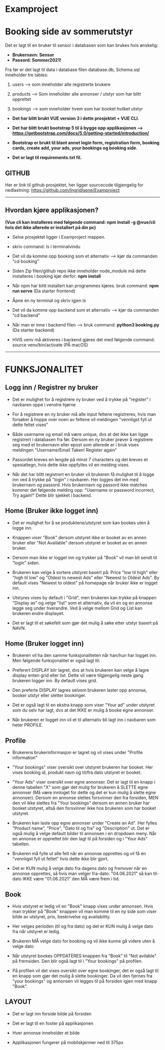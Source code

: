 # Examproject
# Booking side av sommerutstyr

Det er lagt til en bruker til sensor i databasen som kan brukes hvis ønskelig:
- **Brukernavn: Sensor**
- **Passord: Sommer2021!**

Fra før er det lagt til data i database filen database.db,  Schema.sql inneholder tre tables:
1. users --> som inneholder alle registrerte brukere

2. products --> Som inneholder alle annonser / utstyr som har blitt opprettet 

3. bookings  -->  som inneholder hvem som har booket hvilket utstyr

- **Det har blitt brukt VUE version 3 i dette prosjektet + VUE CLI.**

- **Det har blitt brukt bootstrap 5 til å bygge opp applikasjonen --> https://getbootstrap.com/docs/5.0/getting-started/introduction/**

- **Bootstrap er brukt til blant annet login form, registration form, booking cards, create add, your ads, your bookings og booking side.**  

- **Det er lagt til requirements.txt fil.**



## GITHUB
Her er link til github prosjektet, her ligger sourcecode tilgjengelig for nedlastning: https://github.com/IngridIsene/Examproject


________________________________________________________________________________________________________________________________________

## Hvordan kjøre applikasjonen? 
**(Vue cli kan installeres med følgende command: npm install -g @vue/cli hvis det ikke allerede er installert på din pc)**

- Selve prosjektet ligger i Examproject mappen.

- skriv command: ls i terminalvindu 

- Det vil da komme opp booking som et alternativ --> kjør da commanden "cd booking"

- Siden Zip filen/github repo ikke inneholder node_module må dette installeres i booking kjør derfor: **npm install**

- Når npm har blitt installert kan programmes kjøres. bruk command: **npm run serve** (Da starter frontend) 

- Åpne en ny terminal og skriv igjen ls 

- Det vil da komme opp backend som et alternativ --> kjør da commanden "cd backend" 

- Når man er inne i backend filen --> bruk command: **python3 booking.py** (Da starter backend)

- HVIS venv må aktiveres i backend gjøres det med følgende command: source venv/bin/activate (PÅ macOS)
________________________________________________________________________________________________________________________________________

# FUNKSJONALITET 

## Logg inn / Registrer ny bruker

- Det er mulighet for å registrere ny bruker ved å trykke på "register" i navbaren oppe i venstre hjørne 

- For å registrere en ny bruker må alle input feltene registreres, hvis man forsøker å hoppe over noen av feltene vil meldingen "vennligst fyll ut dette feltet vises"

- Både username og email må være unique, dvs at det ikke kan ligge registrert i databasen fra før. Dersom en ny bruker prøver å registrere seg med et brukernavn eller epost som allerede er i bruk vises meldingen "Username/Email Taken! Register again" 

-  Passordet kreves en lengde på minst 7 characters og det kreves et spesialtegn, hvis dette ikke oppfylles vil en melding vises. 

- Når det har blitt registrert en bruker vil brukeren få mulighet til å logge inn ved å trykke på "login" i navbaren. Her logges det inn med brukernavn og passord. Hvis brukernavn og passord ikke matches kommer det følgende melding opp: "Username or password incorrect, Try again!" Dette blir sjekket i backend. 


## Home (Bruker ikke logget inn) 

- Det er mulighet for å se produktene/utstyret som kan bookes uten å logge inn. 

- Knappen viser "Book" dersom utstyret ikke er booket av en annen bruker eller "Not Available" dersom utstyret er booket av en annen bruker.

- Dersom man ikke er logget inn og trykker på "Book" vil man bli sendt til "login" siden.

- Brukeren kan velge å sortere utstyret basert på: Price "low til high" eller "high til low" og "Oldest to newest Ads" eller "Newest to Oldest Ads". By default vises "Newest to oldest" på homepage når bruker ikke er logget inn. 

- Utstyres vises by default i "Grid", men brukeren kan trykke på knappen "Display as" og velge "list" som et alternativ, da vil en og en annonse legge seg under hverandre. Ved å velge mellom Grid og List kan brukeren endre displayet. 

- Det er lagt til et søkefelt som gjør det mulig å søke etter utstyr basert på NAVN. 


## Home (Bruker logget inn) 

- Brukeren vil ha den samme funksjonaliteten når han/hun har logget inn. Men følgende funksjonalitet er også lagt til: 

- Preferert DISPLAY blir lagret, dvs at hvis brukeren kan velge å lagre display enten grid eller list. Dette vil være tilgjengelig neste gang brukeren logger inn. By default vises grid.

- Den preferte DISPLAY lagres selvom brukeren laster opp annonse, booker utstyr eller sletter bookinger.

- Det er også lagt til en ekstra knapp som viser "Your ad" under utstyret som du selv har lagt, dvs at det IKKE er mulig å booke egne annonser. 

- Når brukeren er logget inn vil et til alternativ bli lagt inn i navbaren som heter PROFILE. 

## Profile 

- Brukerens brukerinformasjon er lagret og vil vises under "Profile information"

- "Your bookings" viser oversikt over utstyret brukeren har booket. Her vises booking id, produkt navn og til/fra dato utstyret er booket. 

- "Your Ads" viser oversikt over egne annonser. Det er lagt til en knapp i denne tabellen "X" som gjør det mulig for brukeren å SLETTE egne annonser (Må være innloget for dette og det er kun mulig å slette egne annonser). Dersom en annonse slettes forsvinner den fra forsiden, MEN den vil ikke slettes fra "Your bookings" dersom en annen bruker har booket utstyret, altså den forsvinner ikke hos brukeren som har booket utstyret.

- Brukeren kan laste opp egne annonser under "Create an Ad". Her fylles "Product name", "Price", "Dato til og fra" og "Description" ut. Det er også mulig å velge default bilder til annonsen i en dropdown meny. Når en annonse er opprettet blir den lagt til på forsiden og i "Your Ads" tabellen.

- Brukeren må fylle ut alle felt når en annonse opprettes og vil få en "vennligst fyll ut feltet" hvis dette ikke blir gjort.

- Det er KUN mulig å velge dato fra dagens dato og fremover når en annonse opprettes, så hvis man velger fra-dato: "04.06.2021" så kan til-dato IKKE være "01.06.2021" den MÅ være frem i tid. 

##  Book 
- Hvis utstyret er ledig vil en "Book" knapp vises under annonsen. Hvis man trykker på "Book" knappen vil man komme til en ny side som viser bilde av utstyret, pris, beskrivelse og availability.

- Her velges perioden (til og fra dato) og det er KUN mulig å velge dato fra når utstyret er ledig. 

- Brukeren MÅ velge dato for booking og vil ikke kunne gå videre uten å velge dato

- Når utstyret bookes OPPDATERES knappen fra "Book" til "Not avilable" på fremsiden. Den blir også lagt til i "Your bookings" på profilen. 

- På profilen vil det vises oversikt over egne bookinger, det er også lagt til en knapp som gjør det mulig å slette bookinger. Da vil den fjernes fra "your bookings" og annonsen vil legges til på forsiden igjen med knapp "Book". 


## LAYOUT

- Det er lagt inn forside bilde på forsiden 

- Det er lagt til en footer på applikasjonen 

- Hver annonse inneholder et bilde

- Applikasjonen fungerer på mobilskjermer ned til 375px

